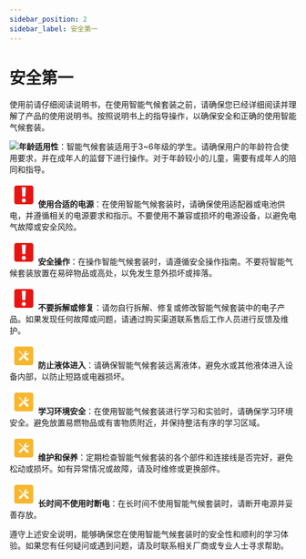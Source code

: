 ```yaml
---
sidebar_position: 2
sidebar_label: 安全第一
---
```


# 安全第一

使用前请仔细阅读说明书，在使用智能气候套装之前，请确保您已经详细阅读并理解了产品的使用说明书。按照说明书上的指导操作，以确保安全和正确的使用智能气候套装。

![](https://wiki-media-ef.oss-cn-hongkong.aliyuncs.com/docs/microbit/interesting-case/microbit-smart-climate-kit/images/smart-weather-station-kit-reading-tips-01.png)**年龄适用性**：智能气候套装适用于3~6年级的学生。请确保用户的年龄符合使用要求，并在成年人的监督下进行操作。对于年龄较小的儿童，需要有成年人的陪同和指导。

![](./images/smart-weather-station-kit-reading-tips-01.png)**使用合适的电源**：在使用智能气候套装时，请确保使用适配器或电池供电，并遵循相关的电源要求和指示。不要使用不兼容或损坏的电源设备，以避免电气故障或安全风险。

![](./images/smart-weather-station-kit-reading-tips-01.png)**安全操作**：在操作智能气候套装时，请遵循安全操作指南。不要将智能气候套装放置在易碎物品或高处，以免发生意外损坏或摔落。

![](./images/smart-weather-station-kit-reading-tips-01.png)**不要拆解或修复**：请勿自行拆解、修复或修改智能气候套装中的电子产品。如果发现任何故障或问题，请通过购买渠道联系售后工作人员进行反馈及维护。

![](./images/smart-weather-station-kit-reading-tips-02.png)**防止液体进入**：请确保智能气候套装远离液体，避免水或其他液体进入设备内部，以防止短路或电器损坏。

![](./images/smart-weather-station-kit-reading-tips-02.png)**学习环境安全**：在使用智能气候套装进行学习和实验时，请确保学习环境安全。避免放置易燃物品或有害物质附近，并保持整洁有序的学习区域。

![](./images/smart-weather-station-kit-reading-tips-02.png)**维护和保养**：定期检查智能气候套装的各个部件和连接线是否完好，避免松动或损坏。如有异常情况或故障，请及时维修或更换部件。

![](./images/smart-weather-station-kit-reading-tips-02.png)**长时间不使用时断电**：在长时间不使用智能气候套装时，请断开电源并妥善存放。

遵守上述安全说明，能够确保您在使用智能气候套装时的安全性和顺利的学习体验。如果您有任何疑问或遇到问题，请及时联系相关厂商或专业人士寻求帮助。
